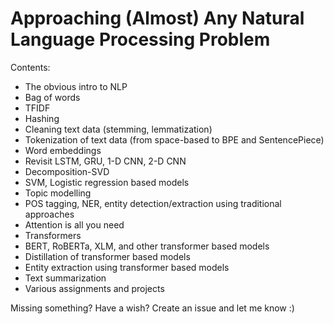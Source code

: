 # Approaching (Almost) Any Natural Language Processing Problem

Contents:
- The obvious intro to NLP
- Bag of words
- TFIDF
- Hashing
- Cleaning text data (stemming, lemmatization)
- Tokenization of text data (from space-based to BPE and SentencePiece)
- Word embeddings
- Revisit LSTM, GRU, 1-D CNN, 2-D CNN
- Decomposition-SVD
- SVM, Logistic regression based models
- Topic modelling
- POS tagging, NER, entity detection/extraction using traditional approaches
- Attention is all you need
- Transformers
- BERT, RoBERTa, XLM, and other transformer based models
- Distillation of transformer based models
- Entity extraction using transformer based models
- Text summarization
- Various assignments and projects


Missing something? Have a wish? Create an issue and let me know :) 

